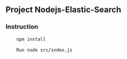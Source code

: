 ## Project Nodejs-Elastic-Search


### Instruction
```bash
    npm install

    Run node src/index.js


